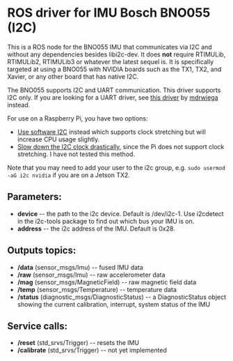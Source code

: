 # ROS driver for IMU Bosch BNO055 (I2C)

This is a ROS node for the BNO055 IMU that communicates via I2C and without any dependencies besides libi2c-dev. It does **not** require RTIMULib, RTIMULib2, RTIMULib3 or whatever the latest sequel is. It is specifically targeted at using a BNO055 with NVIDIA boards such as the TX1, TX2, and Xavier, or any other board that has native I2C.

The BNO055 supports I2C and UART communication. This driver supports I2C only. If you are looking for a UART driver, see [this driver](https://github.com/mdrwiega/bosch_imu_driver) by [mdrwiega](https://github.com/mdrwiega) instead.

For use on a Raspberry Pi, you have two options:
* [Use software I2C](https://github.com/fivdi/i2c-bus/blob/master/doc/raspberry-pi-software-i2c.md) instead which supports clock stretching but will increase CPU usage slightly.
* [Slow down the I2C clock drastically](https://learn.adafruit.com/circuitpython-on-raspberrypi-linux/i2c-clock-stretching), since the Pi does not support clock stretching. I have not tested this method.

Note that you may need to add your user to the i2c group, e.g. `sudo usermod -aG i2c nvidia` if you are on a Jetson TX2.

## Parameters:

* **device** -- the path to the i2c device. Default is /dev/i2c-1. Use i2cdetect in the i2c-tools package to find out which bus your IMU is on.
* **address** -- the i2c address of the IMU. Default is 0x28.

## Outputs topics:
* **/data** (sensor\_msgs/Imu) -- fused IMU data
* **/raw** (sensor\_msgs/Imu) -- raw accelerometer data
* **/mag** (sensor\_msgs/MagneticField) -- raw magnetic field data
* **/temp** (sensor\_msgs/Temperature) -- temperature data
* **/status** (diagnostic\_msgs/DiagnosticStatus) -- a DiagnosticStatus object showing the current calibration, interrupt, system status of the IMU

## Service calls:
* **/reset** (std\_srvs/Trigger) -- resets the IMU
* **/calibrate** (std\_srvs/Trigger) -- not yet implemented
